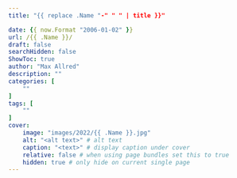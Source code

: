 ```yaml
---
title: "{{ replace .Name "-" " " | title }}"

date: {{ now.Format "2006-01-02" }}
url: /{{ .Name }}/
draft: false
searchHidden: false
ShowToc: true
author: "Max Allred"
description: ""
categories: [
    ""
]
tags: [
    ""
]
cover:
    image: "images/2022/{{ .Name }}.jpg"
    alt: "<alt text>" # alt text
    caption: "<text>" # display caption under cover
    relative: false # when using page bundles set this to true
    hidden: true # only hide on current single page
---
```

